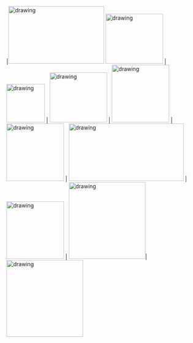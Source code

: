 
|<img src="https://www.tic-nova.com/wp-content/uploads/2020/04/angular-10.png" alt="drawing" width="250" height="150"/>
<img src="https://encrypted-tbn0.gstatic.com/images?q=tbn:ANd9GcTHTFbqBoB3OeCk5OeUQQat39WU0l80UM-PKGlM4J2FjSvK-LH8ZuNo1hdGnJPvF0KKrGM&usqp=CAU" alt="drawing" width="150" height="130"/>
| <img src="https://upload.wikimedia.org/wikipedia/commons/4/4c/Typescript_logo_2020.svg" alt="drawing" width="100" height="100"/> | <img src="https://camo.githubusercontent.com/c5b95fc653e7928d7277fa065cd098187cb9b7ea2d4d976cef5215a0676d2424/68747470733a2f2f63646e2e6a7364656c6976722e6e65742f67682f616e67756c61722d6d6174657269616c2d657874656e73696f6e732f7061676573406d61737465722f6173736574732f616e67756c61722d6d6174657269616c2d657874656e73696f6e732d6c6f676f2e706e67" alt="drawing" width="150" height="130"/> |
<img src="https://styleguide.joblocal.de/assets/img/bootstrap-stack.png" alt="drawing" width="150" height="150"/>  | <img src="https://i0.wp.com/www.place4geek.com/blog/wp-content/uploads/2010/10/jQurery-e1423237413165.gif?fit=600%2C600&ssl=1" alt="drawing" width="150" height="150"/> | <img src="https://res.cloudinary.com/practicaldev/image/fetch/s--KZJkgfSd--/c_imagga_scale,f_auto,fl_progressive,h_900,q_auto,w_1600/https://dev-to-uploads.s3.amazonaws.com/uploads/articles/hrbrzywuqz6r5aayszap.png" alt="drawing" width="300" height="150"/> | <img src="https://uploads.sitepoint.com/wp-content/uploads/2016/11/1478106324karma-and-jasmine.png" alt="drawing" width="150" height="150"/> | <img src="https://www.docker.com/sites/default/files/social/docker_facebook_share.png" alt="drawing" width="200" height="200"/>| <img src="https://d3r49iyjzglexf.cloudfront.net/circleci-logo-stacked-fb-657e221fda1646a7e652c09c9fbfb2b0feb5d710089bb4d8e8c759d37a832694.png" alt="drawing" width="200" height="200"/>


